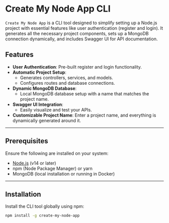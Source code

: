 # Create My Node App CLI

`Create My Node App` is a CLI tool designed to simplify setting up a Node.js project with essential features like user authentication (register and login). It generates all the necessary project components, sets up a MongoDB connection dynamically, and includes Swagger UI for API documentation.

## Features
- **User Authentication**: Pre-built register and login functionality.
- **Automatic Project Setup**:
  - Generates controllers, services, and models.
  - Configures routes and database connections.
- **Dynamic MongoDB Database**:
  - Local MongoDB database setup with a name that matches the project name.
- **Swagger UI Integration**:
  - Easily visualize and test your APIs.
- **Customizable Project Name**: Enter a project name, and everything is dynamically generated around it.

---

## Prerequisites
Ensure the following are installed on your system:
- [Node.js](https://nodejs.org/) (v14 or later)
- npm (Node Package Manager) or yarn
- MongoDB (local installation or running in Docker)

---

## Installation

Install the CLI tool globally using npm:
```bash
npm install -g create-my-node-app
